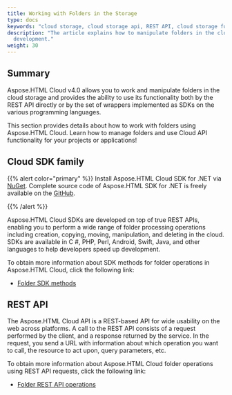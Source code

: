 ```yaml
---
title: Working with Folders in the Storage
type: docs
keywords: "cloud storage, cloud storage api, REST API, cloud storage folder, get folder content, create folder, delete folder, copy folder, move folder, Python, Java, .NET, C#, Android, Swift, Perl, Node.js"
description: "The article explains how to manipulate folders in the cloud storage using Aspose.HTML Cloud API v.4.0. SDKs are also available in PHP, Perl, Android, Swift, C#, Java and more to help developers speed up their
  development."
weight: 30
---
```


## **Summary**

Aspose.HTML Cloud v4.0 allows you to work and manipulate folders in the cloud storage and provides the ability to use its functionality both by the REST API directly or by the set of wrappers implemented as SDKs on the various programming languages.

This section provides details about how to work with folders using Aspose.HTML Cloud. Learn how to manage folders and use  Cloud API functionality for your projects or applications!

## **Cloud SDK family**

{{% alert color="primary" %}} 
Install Aspose.HTML Cloud SDK for .NET via [NuGet](https://www.nuget.org/packages/Aspose.HTML-Cloud/). Complete source code of Aspose.HTML SDK for .NET is freely available on the [GitHub](https://github.com/aspose-html-cloud/aspose-html-cloud-dotnet).

{{% /alert %}}  

Aspose.HTML Cloud SDKs are developed on top of true REST APIs, enabling you to perform a wide range of folder processing operations including creation, copying, moving, manipulation, and deleting in the cloud. SDKs are available in C #, PHP, Perl, Android, Swift, Java, and other languages to help developers speed up development. 

To obtain more information about SDK methods for folder operations in Aspose.HTML Cloud, click the following link:

 - [Folder SDK methods](/html/storage-api/working-with-folders-in-the-storage/folder-sdk-methods/)

## **REST API**

The Aspose.HTML Cloud API is a REST-based API for wide usability on the web across platforms. A call to the REST API consists of a request performed by the client, and a response returned by the service. In the request, you send a URL with information about which operation you want to call, the resource to act upon, query parameters, etc.

To obtain more information about Aspose.HTML Cloud folder operations using REST API requests, click the following link:

 - [Folder REST API operations](/html/storage-api/working-with-folders-in-the-storage/folder-rest-api/)

